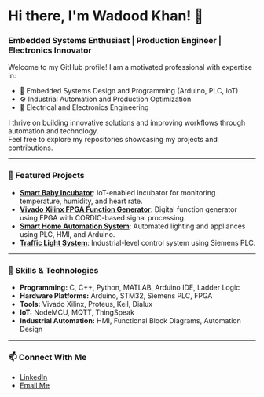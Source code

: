 # Hi there, I'm Wadood Khan! 👋  
### Embedded Systems Enthusiast | Production Engineer | Electronics Innovator  

Welcome to my GitHub profile! I am a motivated professional with expertise in:  
- 🌟 Embedded Systems Design and Programming (Arduino, PLC, IoT)  
- ⚙️ Industrial Automation and Production Optimization  
- 🔌 Electrical and Electronics Engineering  

I thrive on building innovative solutions and improving workflows through automation and technology.  
Feel free to explore my repositories showcasing my projects and contributions.  

---

### 🌟 Featured Projects  
- [**Smart Baby Incubator**](#): IoT-enabled incubator for monitoring temperature, humidity, and heart rate.  
- [**Vivado Xilinx FPGA Function Generator**](#): Digital function generator using FPGA with CORDIC-based signal processing.  
- [**Smart Home Automation System**](#): Automated lighting and appliances using PLC, HMI, and Arduino.  
- [**Traffic Light System**](#): Industrial-level control system using Siemens PLC.  

---

### 🔧 Skills & Technologies  
- **Programming:** C, C++, Python, MATLAB, Arduino IDE, Ladder Logic  
- **Hardware Platforms:** Arduino, STM32, Siemens PLC, FPGA  
- **Tools:** Vivado Xilinx, Proteus, Keil, Dialux  
- **IoT:** NodeMCU, MQTT, ThingSpeak  
- **Industrial Automation:** HMI, Functional Block Diagrams, Automation Design  

---

### 📫 Connect With Me  
- [LinkedIn](https://www.linkedin.com/in/wadood-khan/)  
- [Email Me](mailto:wadoodkhan8181@gmail.com)   
